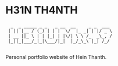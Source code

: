 # H31N TH4NTH

```
  _  _ _____ _ _   _ __  __     _ _  ___ 
 | || |__ / (_) | | |  \/  |_ _| | |/ _ \
 | __ ||_ \ | | |_| | |\/| \ \ /_  _\_, /
 |_||_|___/_|_|\___/|_|  |_/_\_\ |_| /_/ 
                                         
```

Personal portfolio website of Hein Thanth.